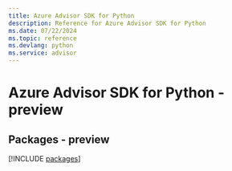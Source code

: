 ```yaml
---
title: Azure Advisor SDK for Python
description: Reference for Azure Advisor SDK for Python
ms.date: 07/22/2024
ms.topic: reference
ms.devlang: python
ms.service: advisor
---
```

# Azure Advisor SDK for Python - preview
## Packages - preview
[!INCLUDE [packages](advisor-index.md)]
